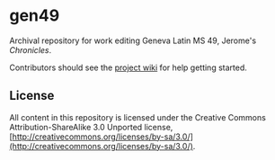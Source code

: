gen49
=====

Archival repository for work editing Geneva Latin MS 49, Jerome's *Chronicles*.

Contributors should see the [project wiki](https://github.com/HCMID/gen49/wiki) for help getting started.


## License ##

All content in this repository is licensed under the Creative Commons Attribution-ShareAlike 3.0 Unported license, [http://creativecommons.org/licenses/by-sa/3.0/](http://creativecommons.org/licenses/by-sa/3.0/).



